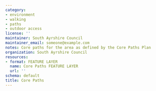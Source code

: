 ```yaml
---
category:
- environment
- walking
- paths
- outdoor access
license: ''
maintainer: South Ayrshire Council
maintainer_email: someone@example.com
notes: Core paths for the area as defined by the Core Paths Plan
organization: South Ayrshire Council
resources:
- format: FEATURE LAYER
  name: Core Paths FEATURE LAYER
  url: ''
schema: default
title: Core Paths
---
```

